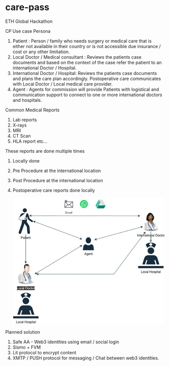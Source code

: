 # care-pass
ETH Global Hackathon 

CP Use case
Persona
1. Patient : Person / family who needs surgery or medical care that is either not
available in their country or is not accessible due insurance / cost or any other
limitation.
2. Local Doctor / Medical consultant : Reviews the patients case documents and
based on the context of the case refer the patient to an international Doctor /
Hospital.
3. International Doctor / Hospital: Reviews the patients case documents and plans
the care plan accordingly. Postoperative care communicates with Local Doctor /
Local medical care provider.
4. Agent : Agents for commission will provide Patients with logistical and
communication support to connect to one or more international doctors and hospitals.

Common Medical Reports
1. Lab reports
2. X-rays
3. MRI
4. CT Scan
5. HLA report etc…

These reports are done multiple times
1. Locally done
2. Pre Procedure at the international location
3. Post Procedure at the international location
4. Postoperative care reports done locally

   ![Care-Pass](/CP_Usecase.jpg)

Planned solution

1. Safe AA - Web3 identities using email / social login
2. Sismo + FVM
3. Lit protocol to encrypt content
4. XMTP / PUSH protocol for messaging / Chat between web3 identities.
